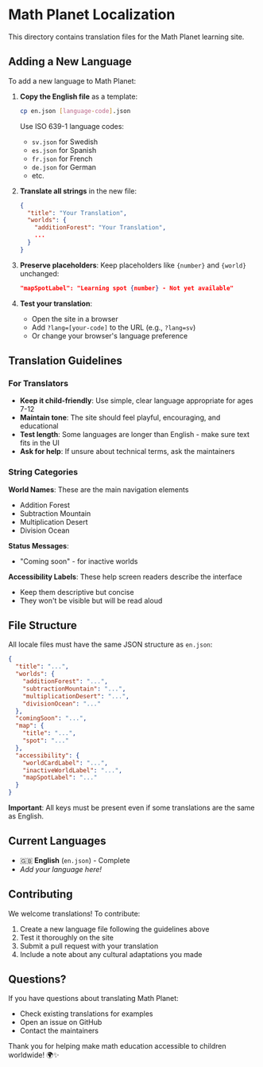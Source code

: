 # Math Planet Localization

This directory contains translation files for the Math Planet learning site.

## Adding a New Language

To add a new language to Math Planet:

1. **Copy the English file** as a template:
   ```bash
   cp en.json [language-code].json
   ```
   
   Use ISO 639-1 language codes:
   - `sv.json` for Swedish
   - `es.json` for Spanish
   - `fr.json` for French
   - `de.json` for German
   - etc.

2. **Translate all strings** in the new file:
   ```json
   {
     "title": "Your Translation",
     "worlds": {
       "additionForest": "Your Translation",
       ...
     }
   }
   ```

3. **Preserve placeholders**: Keep placeholders like `{number}` and `{world}` unchanged:
   ```json
   "mapSpotLabel": "Learning spot {number} - Not yet available"
   ```

4. **Test your translation**:
   - Open the site in a browser
   - Add `?lang=[your-code]` to the URL (e.g., `?lang=sv`)
   - Or change your browser's language preference

## Translation Guidelines

### For Translators

- **Keep it child-friendly**: Use simple, clear language appropriate for ages 7-12
- **Maintain tone**: The site should feel playful, encouraging, and educational
- **Test length**: Some languages are longer than English - make sure text fits in the UI
- **Ask for help**: If unsure about technical terms, ask the maintainers

### String Categories

**World Names**: These are the main navigation elements
- Addition Forest
- Subtraction Mountain  
- Multiplication Desert
- Division Ocean

**Status Messages**:
- "Coming soon" - for inactive worlds

**Accessibility Labels**: These help screen readers describe the interface
- Keep them descriptive but concise
- They won't be visible but will be read aloud

## File Structure

All locale files must have the same JSON structure as `en.json`:

```json
{
  "title": "...",
  "worlds": {
    "additionForest": "...",
    "subtractionMountain": "...",
    "multiplicationDesert": "...",
    "divisionOcean": "..."
  },
  "comingSoon": "...",
  "map": {
    "title": "...",
    "spot": "..."
  },
  "accessibility": {
    "worldCardLabel": "...",
    "inactiveWorldLabel": "...",
    "mapSpotLabel": "..."
  }
}
```

**Important**: All keys must be present even if some translations are the same as English.

## Current Languages

- 🇬🇧 **English** (`en.json`) - Complete
- _Add your language here!_

## Contributing

We welcome translations! To contribute:

1. Create a new language file following the guidelines above
2. Test it thoroughly on the site
3. Submit a pull request with your translation
4. Include a note about any cultural adaptations you made

## Questions?

If you have questions about translating Math Planet:
- Check existing translations for examples
- Open an issue on GitHub
- Contact the maintainers

Thank you for helping make math education accessible to children worldwide! 🌍✨
